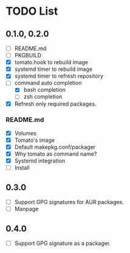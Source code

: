 # TODO List

## 0.1.0, 0.2.0

  - [ ] README.md
  - [ ] PKGBUILD
  - [X] tomato.hook to rebuild image
  - [X] systemd timer to rebuild image
  - [X] systemd timer to refresh repository
  - [ ] command auto completion
    + [X] bash completion
    + [ ] zsh completion
  - [X] Refresh only required packages.

### README.md

  - [X] Volumes
  - [X] Tomato's image
  - [X] Default makepkg.conf/packager
  - [X] Why tomato as command name?
  - [X] Systemd integration
  - [ ] Install

## 0.3.0

  - [ ] Support GPG signatures for AUR packages.
  - [ ] Manpage

## 0.4.0

  - [ ] Support GPG signature as a packager.


